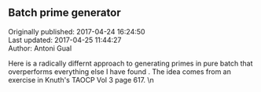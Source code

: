 ## Batch prime generator  
Originally published: 2017-04-24 16:24:50  
Last updated: 2017-04-25 11:44:27  
Author: Antoni Gual  
  
Here is a radically differnt approach to generating primes in pure batch that overperforms everything else I have found . The idea comes from an exercise in Knuth's TAOCP Vol 3 page 617.\n